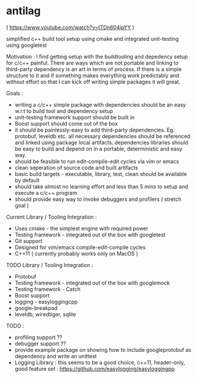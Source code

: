 antilag 
============
( https://www.youtube.com/watch?v=tTDn604ipYY )

simplified c++ build tool setup using cmake and integrated unit-testing using googletest

Motivation : 
I find getting setup with the buildtooling and depedency setup for c/c++ painful. There are ways which are not portable and linking to third-party dependency is an art in terms of process. If there is a simple structure to it and if something makes everything work predictably and without effort so that I can kick off writing simple packages it will great.

Goals :
* writing a c/c++ simple package with dependencies should be an easy w.r.t to build tool and dependency setup
* unit-testing framework support should be built in
* Boost support should come out of the box
* it should be painlessly-easy to add third-party dependencies. Eg. protobuf, leveldb etc. all necessary dependencies should be referenced and linked using package local artifacts. dependencies libraries should be easy to build and depend on in a portable, deterministic and easy way.
* should be feasible to run edit-compile-edit cycles via vim or emacs
* clean seperation of source code and built artifacts
* basic build targets - executable, library, test, clean should be available by default
* should take almost no learning effort and less than 5 mins to setup and execute a c/c++ program
* should provide easy way to invoke debuggers and profilers ( stretch goal )

Current Library / Tooling Integration : 
* Uses cmake - the simplest engine with required power
* Testing framework - integrated out of the box with googletest
* Git support
* Designed for vim/emacs compile-edit-compile cycles
* C++11 ( currently probably works only on MacOS )

TODO Library / Tooling Integration : 
* Protobuf
* Testing framework - integrated out of the box with googlemock
* Testing framework - Catch
* Boost support
* logging - easyloggingcpp
* google-breakpad
* leveldb, wiredtiger, sqlite

TODO : 
* profiling support ??
* debugger support ??
* provide example package on showing how to include googleprotobuf as dependency and write an unittest
* Logging Library : this seems to be a good choice, c++11, header-only, good feature set : https://github.com/easylogging/easyloggingpp
